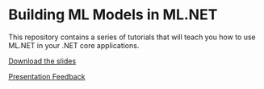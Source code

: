 # Building ML Models in ML.NET

This repository contains a series of tutorials that will teach you how to 
use ML.NET in your .NET core applications.

[Download the slides](./slides.pdf)

[Presentation Feedback](https://pollev.com/rondagdag)